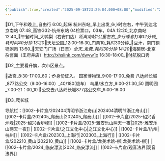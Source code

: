 ```yaml
---
{"publish":true,"created":"2025-09-18T23:29:04.000+08:00","modified":"2025-09-18T23:29:04.000+08:00","cssclasses":""}
---
```



🎈D1_下午和晚上_自由行
6:00_起床
杭州东站_早上出发_6小时左右，中午到达北京南站
07:48_高铁G32-杭州东站 04检票口，03车，04A
12:20_北京南站
12:40_🍜午餐时间_大鸭梨（右安门店）_距离南站1公里左右_步行或者打车12分钟_耗时间40分钟
13:20_👣天坛公园_12:00-16:30_门票10_耗时30分钟_🥛豆汁，南门铜锅涮肉
13:50_👣天安门广场（日景）_全天_免费_耗时30分钟
14:20_🍜海碗居-北京杂酱面（王府井店）http://xhslink.com/dwvw1o
16:30-18:00_👣付航脱口秀

🎈D2_主要看升旗，次市区景点。

👣故宫_8:30-17:00_60；💳身份证入。
国家博物馆_9:00-17:00_免费
八达岭长城_877路公交（9:00-16:00）_40/180(缆车）
鸟巢/水立方_9:00-21:30_50
圆明园_7:00-21：00_10
🚎公交去八达岭长城877路公交车_9:00-16:00

🎈D3_爬长城



导航栏：[[002-卡片盒/202404清明节浙江舟山\|202404清明节浙江舟山]] | [[002-卡片盒/202405_爬泰山\|202405_爬泰山]] | [[002-卡片盒/2025-绍兴香炉峰\|2025-绍兴香炉峰]] | [[002-卡片盒/2025-雅安乐山两天一夜\|2025-雅安乐山两天一夜]] | [[002-卡片盒/之江文化中心\|之江文化中心]] | [[002-卡片盒/杭州\|杭州]] | [[002-卡片盒/202303_上海行\|202303_上海行]] | [[002-卡片盒/202210_黄山\|202210_黄山]] | [[002-卡片盒/龙美术馆-柳\|龙美术馆-柳]] | [[002-卡片盒/2024_临安漂流\|2024_临安漂流]] | [[002-卡片盒/观音法界\|观音法界]]